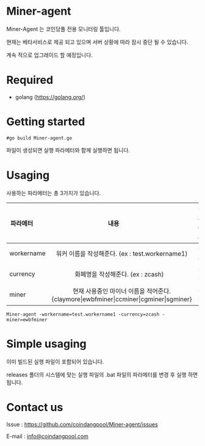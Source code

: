 # Miner-agent
Miner-Agent 는 코인당풀 전용 모니터링 툴입니다.

현재는 베타서비스로 제공 되고 있으며 서버 상황에 따라 잠시 중단 될 수 있습니다.

계속 적으로 업그레이드 할 예정입니다.

# Required
- golang (https://golang.org/)

# Getting started

    #go build Miner-agent.go

파일이 생성되면 실행 파라메터와 함께 실행하면 됩니다.

# Usaging

사용하는 파라메터는 총 3가지가 있습니다.

 파라메터        | 내용           | 필수 여부 
 ------------- |:-------------:| -----:
 workername  | 워커 이름을 작성해준다. (ex : test.workername1) | 필수
 currency      | 화폐명을 작성해준다. (ex : zcash)     | 선택
 miner | 현재 사용중인 마이너 이름을 적어준다. {claymore\|ewbfminer\|ccminer\|cgminer\|sgminer} | 선택

    Miner-agent -workername=test.workername1 -currency=zcash -miner=ewbfminer


# Simple usaging

이미 빌드된 실행 파일이 포함되어 있습니다.

releases 폴더의 시스템에 맞는 실행 파일의 .bat 파일의 파라메터를 변경 후 실행 하면 됩니다.

# Contact us
Issue : https://github.com/coindangpool/Miner-agent/issues

E-mail : info@coindangpool.com
